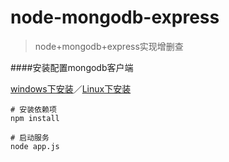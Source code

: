 # node-mongodb-express

>node+mongodb+express实现增删查

####安装配置mongodb客户端

[windows下安装](http://www.runoob.com/mongodb/mongodb-window-install.html)／[Linux下安装](http://www.runoob.com/mongodb/mongodb-linux-install.html)

```
# 安装依赖项
npm install

# 启动服务
node app.js
```

